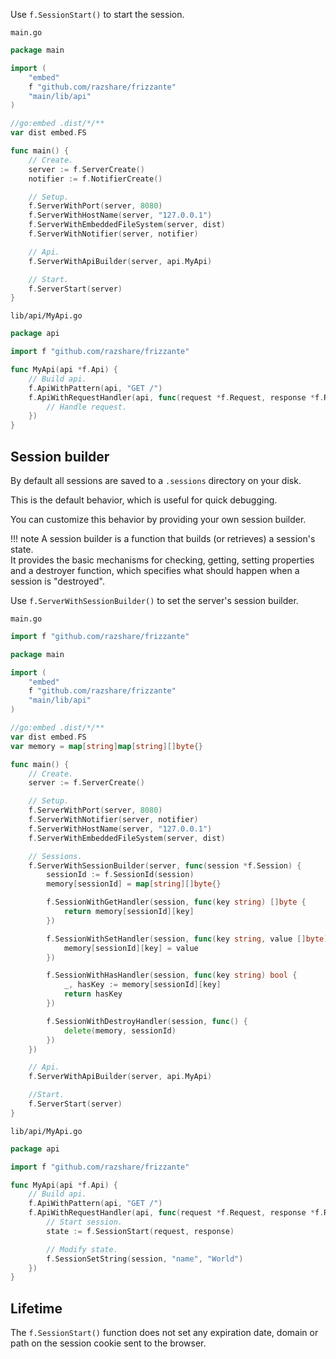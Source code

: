 Use `f.SessionStart()` to start the session.


`main.go`
```go
package main

import (
	"embed"
	f "github.com/razshare/frizzante"
	"main/lib/api"
)

//go:embed .dist/*/**
var dist embed.FS

func main() {
	// Create.
	server := f.ServerCreate()
	notifier := f.NotifierCreate()

	// Setup.
	f.ServerWithPort(server, 8080)
	f.ServerWithHostName(server, "127.0.0.1")
	f.ServerWithEmbeddedFileSystem(server, dist)
	f.ServerWithNotifier(server, notifier)

	// Api.
	f.ServerWithApiBuilder(server, api.MyApi)

	// Start.
	f.ServerStart(server)
}
```

`lib/api/MyApi.go`
```go
package api

import f "github.com/razshare/frizzante"

func MyApi(api *f.Api) {
    // Build api.
    f.ApiWithPattern(api, "GET /")
    f.ApiWithRequestHandler(api, func(request *f.Request, response *f.Response) {
        // Handle request.
    })
}
```

## Session builder

By default all sessions are saved to a `.sessions` directory on your disk.

This is the default behavior, which is useful for quick debugging.

You can customize this behavior by  providing your own session builder.

!!! note
	A session builder is a function that builds (or retrieves) a session's state.<br/>
	It provides the basic mechanisms for checking, getting, setting properties and a destroyer function, which specifies what should happen when a session is "destroyed".

Use `f.ServerWithSessionBuilder()` to set the server's session builder.

`main.go`
```go
import f "github.com/razshare/frizzante"

package main

import (
	"embed"
	f "github.com/razshare/frizzante"
	"main/lib/api"
)

//go:embed .dist/*/**
var dist embed.FS
var memory = map[string]map[string][]byte{}

func main() {
	// Create.
	server := f.ServerCreate()

	// Setup.
	f.ServerWithPort(server, 8080)
	f.ServerWithNotifier(server, notifier)
	f.ServerWithHostName(server, "127.0.0.1")
	f.ServerWithEmbeddedFileSystem(server, dist)

	// Sessions.
	f.ServerWithSessionBuilder(server, func(session *f.Session) {
		sessionId := f.SessionId(session)
		memory[sessionId] = map[string][]byte{}

		f.SessionWithGetHandler(session, func(key string) []byte {
			return memory[sessionId][key]
		})

		f.SessionWithSetHandler(session, func(key string, value []byte) {
			memory[sessionId][key] = value
		})

		f.SessionWithHasHandler(session, func(key string) bool {
			_, hasKey := memory[sessionId][key]
			return hasKey
		})

		f.SessionWithDestroyHandler(session, func() {
			delete(memory, sessionId)
		})
	})

	// Api.
	f.ServerWithApiBuilder(server, api.MyApi)

	//Start.
	f.ServerStart(server)
}
```

`lib/api/MyApi.go`
```go
package api

import f "github.com/razshare/frizzante"

func MyApi(api *f.Api) {
	// Build api.
	f.ApiWithPattern(api, "GET /")
	f.ApiWithRequestHandler(api, func(request *f.Request, response *f.Response) {
		// Start session.
		state := f.SessionStart(request, response)

		// Modify state.
		f.SessionSetString(session, "name", "World")
	})
}
```

## Lifetime

The `f.SessionStart()` function does not set any expiration date, domain or path on the session cookie sent to the browser.